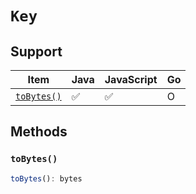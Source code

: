 # `Key`

## Support

| Item | Java | JavaScript | Go
| - | - | - | - |
| [`toBytes()`](#tobytes) | ✅ | ✅ | O

## Methods

### `toBytes()`

```typescript
toBytes(): bytes
```